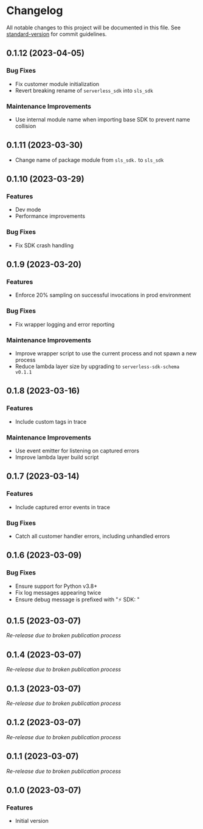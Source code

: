# Changelog

All notable changes to this project will be documented in this file. See [standard-version](https://github.com/conventional-changelog/standard-version) for commit guidelines.

## 0.1.12 (2023-04-05)

### Bug Fixes

- Fix customer module initialization
- Revert breaking rename of `serverless_sdk` into `sls_sdk`

### Maintenance Improvements

- Use internal module name when importing base SDK to prevent name collision

## 0.1.11 (2023-03-30)

- Change name of package module from `sls_sdk.` to `sls_sdk`

## 0.1.10 (2023-03-29)

### Features

- Dev mode
- Performance improvements

### Bug Fixes

- Fix SDK crash handling

## 0.1.9 (2023-03-20)

### Features

- Enforce 20% sampling on successful invocations in prod environment

### Bug Fixes

- Fix wrapper logging and error reporting

### Maintenance Improvements

- Improve wrapper script to use the current process and not spawn a new process
- Reduce lambda layer size by upgrading to `serverless-sdk-schema v0.1.1`

## 0.1.8 (2023-03-16)

### Features

- Include custom tags in trace

### Maintenance Improvements

- Use event emitter for listening on captured errors
- Improve lambda layer build script

## 0.1.7 (2023-03-14)

### Features

- Include captured error events in trace

### Bug Fixes

- Catch all customer handler errors, including unhandled errors

## 0.1.6 (2023-03-09)

### Bug Fixes

- Ensure support for Python v3.8+
- Fix log messages appearing twice
- Ensure debug message is prefixed with "⚡ SDK: "

## 0.1.5 (2023-03-07)

_Re-release due to broken publication process_

## 0.1.4 (2023-03-07)

_Re-release due to broken publication process_

## 0.1.3 (2023-03-07)

_Re-release due to broken publication process_

## 0.1.2 (2023-03-07)

_Re-release due to broken publication process_

## 0.1.1 (2023-03-07)

_Re-release due to broken publication process_

## 0.1.0 (2023-03-07)

### Features

- Initial version
